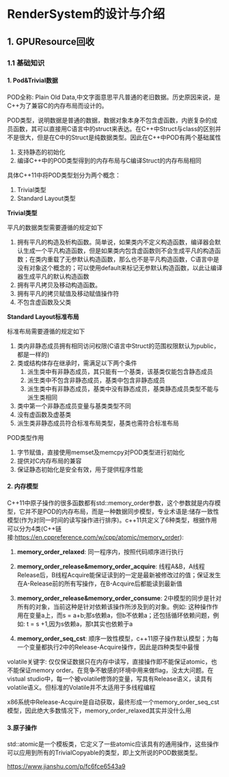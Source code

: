 # RenderSystem的设计与介绍

## 1. GPUResource回收

### 1.1 基础知识

#### 1. Pod&Trivial数据

POD全称: Plain Old Data,中文字面意思平凡普通的老旧数据。历史原因来说，是C++为了兼容C的内存布局而设计的。

POD类型，说明数据是普通的数据，数据对象本身不包含虚函数，内嵌复杂的成员函数，其可以直接用C语言中的struct来表达。在C++中Struct与class的区别并不是很大，但是在C中的Struct是纯数据类型。因此在C++中POD有两个基础属性

1. 支持静态的初始化
2. 编译C++中的POD类型得到的内存布局与C编译Struct的内存布局相同

具体C++11中将POD类型划分为两个概念：

1. Trivial类型
2. Standard Layout类型

**Trivial类型**

平凡的数据类型需要遵循的规定如下

1. 拥有平凡的构造及析构函数。简单说，如果类内不定义构造函数，编译器会默认生成一个平凡构造函数，但是如果类内包含虚函数则不会生成平凡的构造函数；在类内重载了无参默认构造函数，那么也不是平凡构造函数，C语言中是没有对象这个概念的；可以使用default来标记无参默认构造函数，以此让编译器生成平凡的默认构造函数
2. 拥有平凡拷贝及移动构造函数。
3. 拥有平凡的拷贝赋值及移动赋值操作符
4. 不包含虚函数及父类

**Standard Layout标准布局**

标准布局需要遵循的规定如下

1. 类内非静态成员拥有相同访问权限(C语言中Struct的范围权限默认为public，都是一样的)
2. 类或结构体存在继承时，需满足以下两个条件
   1. 派生类中有非静态成员，其只能有一个基类，该基类仅能包含静态成员
   2. 派生类中不包含非静态成员，基类中包含非静态成员
   3. 派生类中有非静态成员，基类中没有静态成员，基类静态成员类型不能与派生类相同
3. 类中第一个非静态成员变量与基类类型不同
4. 没有虚函数及虚基类
5. 派生类非静态成员符合标准布局类型，基类也需符合标准布局

POD类型作用

1. 字节赋值，直接使用memset及memcpy对POD类型进行初始化
2. 提供对C内存布局的兼容
3. 保证静态初始化是安全有效，用于提供程序性能

#### 2. 内存模型

​	C++11中原子操作的很多函数都有std::memory_order参数，这个参数就是内存模型，它并不是POD的内存布局，而是一种数据同步模型，专业术语是:储存一致性模型(作为对同一时间的读写操作进行排序)。c++11共定义了6种类型，根据作用可以分为4类(C++链接:https://en.cppreference.com/w/cpp/atomic/memory_order):

1. **memory_order_relaxed**: 同一程序内，按照代码顺序进行执行

2. **memory_order_release&memory_order_acquire**: 线程A&B，A线程Release后，B线程Acquire能保证读到的一定是最新被修改过的值；保证发生在A-Release前的所有写操作，在B-Acquire后都能读到最新值

3. **memory_order_release&memory_order_consume**: 2中模型的同步是针对所有的对象，当前这种是针对依赖该操作所涉及到的对象。例如: 这种操作作用在变量a上，而s = a+b;那s依赖a，但b不依赖a；还包括循环依赖问题，例如: t = s +1,因为s依赖a，那t其实也依赖于a
4. **memory_order_seq_cst**: 顺序一致性模型，c++11原子操作默认模型；为每一个变量都执行2中的Release-Acquire操作，因此是四种类型中最慢

volatile关键字: 仅仅保证数据只在内存中读写，直接操作即不能保证atomic，也不能保证memory order。在竞争不敏感的环境中用来做flag，没太大问题。在vistual studio中，每一个被volatile修饰的变量，写具有Release语义，读具有volatile语义。但标准的Volatile并不太适用于多线程编程

x86系统中Release-Acquire是自动获取，最终形成一个memory_order_seq_cst模型，因此绝大多数情况下，memory_order_relaxed其实并没什么用

#### 3.原子操作

std::atomic<T>是一个模板类，它定义了一些atomic应该具有的通用操作，这些操作可以应用到所有的TrivialCopyable的类型，即上文所说的POD数据类型。

https://www.jianshu.com/p/fc6fce6543a9


